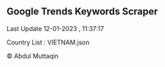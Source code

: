 

## Google Trends Keywords Scraper 
 
Last Update 12-01-2023 , 11:37:17

Country List :
VIETNAM.json



© Abdul Muttaqin 
